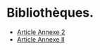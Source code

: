 # Bibliothèques.

- [Article Annexe 2](article-annexe-2.md)
- [Article Annexe II](article-annexe-ii.md)
